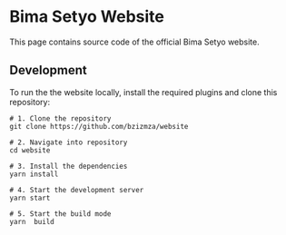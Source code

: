 # Bima Setyo Website
This page contains source code of the official Bima Setyo website.

## Development
To run the the website locally, install the required plugins and clone this repository:
```
# 1. Clone the repository
git clone https://github.com/bzizmza/website

# 2. Navigate into repository
cd website

# 3. Install the dependencies
yarn install

# 4. Start the development server
yarn start

# 5. Start the build mode
yarn  build
```
